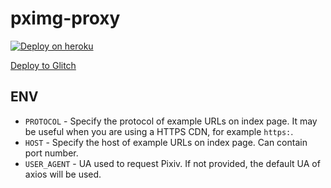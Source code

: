 # pximg-proxy

[![Deploy on heroku](https://www.herokucdn.com/deploy/button.svg)](https://heroku.com/deploy)

[Deploy to Glitch](https://glitch.com/~pximg-proxy)

## ENV

- `PROTOCOL` - Specify the protocol of example URLs on index page. It may be useful when you are using a HTTPS CDN, for example `https:`.
- `HOST` - Specify the host of example URLs on index page. Can contain port number.
- `USER_AGENT` - UA used to request Pixiv. If not provided, the default UA of axios will be used.

